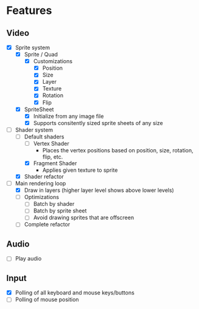 # Features
## Video
- [x] Sprite system
    - [x] Sprite / Quad
        - [x] Customizations
            - [x] Position
            - [x] Size
            - [x] Layer
            - [x] Texture
            - [x] Rotation
            - [x] Flip

    - [x] SpriteSheet
        - [x] Initialize from any image file
        - [x] Supports consitently sized sprite sheets of any size

- [ ] Shader system
    - [ ] Default shaders
        - [ ] Vertex Shader
            - Places the vertex positions based on position, size, rotation, flip, etc.
        - [x] Fragment Shader
            - Applies given texture to sprite

    - [x] Shader refactor

- [ ] Main rendering loop
    - [x] Draw in layers (higher layer level shows above lower levels)
    - [ ] Optimizations
        - [ ] Batch by shader
        - [ ] Batch by sprite sheet
        - [ ] Avoid drawing sprites that are offscreen

    - [ ] Complete refactor

## Audio
- [ ] Play audio

## Input
- [x] Polling of all keyboard and mouse keys/buttons
- [ ] Polling of mouse position

